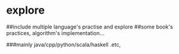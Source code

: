 # explore

##include multiple language's practise and explore
##some book's practices, algorithm's implementation...
 
###mainly java/cpp/python/scala/haskell .etc, 
